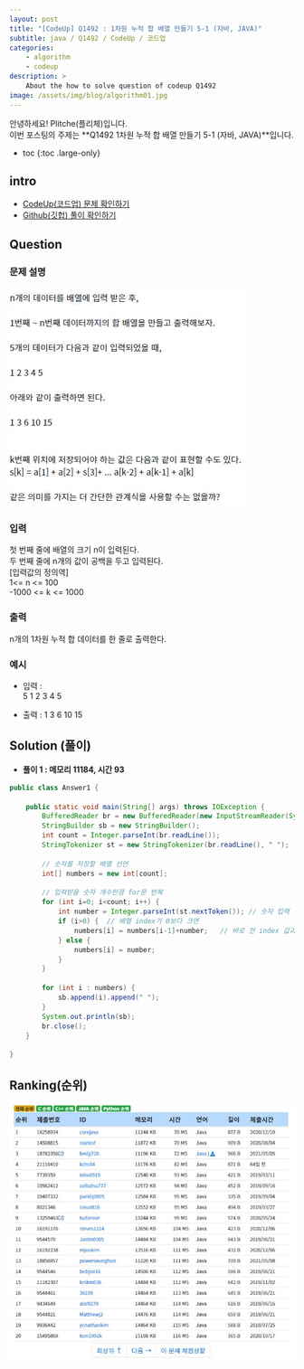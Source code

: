 ```yaml
---
layout: post
title: "[CodeUp] Q1492 : 1차원 누적 합 배열 만들기 5-1 (자바, JAVA)"
subtitle: java / Q1492 / CodeUp / 코드업
categories:
    - algorithm
    - codeup
description: >
    About the how to solve question of codeup Q1492
image: /assets/img/blog/algorithm01.jpg
---
```


안녕하세요! Plitche(플리체)입니다.  
이번 포스팅의 주제는 **Q1492 1차원 누적 합 배열 만들기 5-1 (자바, JAVA)**입니다.

* toc
{:toc .large-only}

## intro
* [CodeUp(코드업) 문제 확인하기](https://codeup.kr/problem.php?id=1492)  
* [Github(깃헙) 풀이 확인하기](https://github.com/plitche/CodeUp_Solution/tree/master/Q1401~Q1500/Q1492)  

## Question
### 문제 설명
![](/assets/post/codeup/Q1400~Q1499/20211103/01.JPG)  

### 입력
첫 번째 줄에 배열의 크기 n이 입력된다.  
두 번째 줄에 n개의 값이 공백을 두고 입력된다.  
[입력값의 정의역]  
1<= n <= 100  
-1000 <= k <= 1000  

### 출력
n개의 1차원 누적 합 데이터를 한 줄로 출력한다.  

### 예시
* 입력 :  
5 
1 2 3 4 5  

* 출력 : 1 3 6 10 15  

## Solution (풀이)
* **풀이 1 : 메모리 11184, 시간 93**  

```java
public class Answer1 {

    public static void main(String[] args) throws IOException {
        BufferedReader br = new BufferedReader(new InputStreamReader(System.in));
        StringBuilder sb = new StringBuilder();
        int count = Integer.parseInt(br.readLine());
        StringTokenizer st = new StringTokenizer(br.readLine(), " ");

        // 숫자를 저장할 배열 선언
        int[] numbers = new int[count];
        
        // 입력받을 숫자 개수만큼 for문 반복
        for (int i=0; i<count; i++) {
        	int number = Integer.parseInt(st.nextToken()); // 숫자 입력 받기
        	if (i>0) {	// 배열 index가 0보다 크면
        		numbers[i] = numbers[i-1]+number;	// 바로 전 index 값과 더하기
        	} else {
        		numbers[i] = number;	
        	}
        }
 
        for (int i : numbers) {
        	sb.append(i).append(" ");
        }
        System.out.println(sb);
        br.close();
    }
    	 
}
```  

## Ranking(순위)
![](/assets/post/codeup/Q1400~Q1499/20211103/03.JPG)  